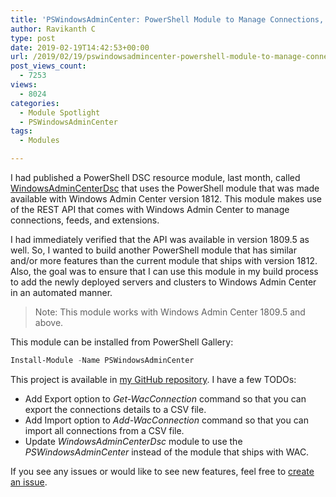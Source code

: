 ```yaml
---
title: 'PSWindowsAdminCenter: PowerShell Module to Manage Connections, Feeds, and Extensions'
author: Ravikanth C
type: post
date: 2019-02-19T14:42:53+00:00
url: /2019/02/19/pswindowsadmincenter-powershell-module-to-manage-connections-feeds-and-extensions/
post_views_count:
  - 7253
views:
  - 8024
categories:
  - Module Spotlight
  - PSWindowsAdminCenter
tags:
  - Modules

---
```

I had published a PowerShell DSC resource module, last month, called [WindowsAdminCenterDsc](https://www.powershellmagazine.com/2019/01/31/dsc-resource-module-to-install-and-configure-windows-admin-center/) that uses the PowerShell module that was made available with Windows Admin Center version 1812. This module makes use of the REST API that comes with Windows Admin Center to manage connections, feeds, and extensions. 

I had immediately verified that the API was available in version 1809.5 as well. So, I wanted to build another PowerShell module that has similar and/or more features than the current module that ships with version 1812. Also, the goal was to ensure that I can use this module in my build process to add the newly deployed servers and clusters to Windows Admin Center in an automated manner.

> Note: This module works with Windows Admin Center 1809.5 and above.


This module can be installed from PowerShell Gallery:

```powershell
Install-Module -Name PSWindowsAdminCenter
```

This project is available in [my GitHub repository](https://github.com/rchaganti/PSWindowsAdminCenter/). I have a few TODOs:

  * Add Export option to _Get-WacConnection_ command so that you can export the connections details to a CSV file.
  * Add Import option to _Add-WacConnection_ command so that you can import all connections from a CSV file.
  * Update _WindowsAdminCenterDsc_ module to use the _PSWindowsAdminCenter_ instead of the module that ships with WAC.

If you see any issues or would like to see new features, feel free to [create an issue](https://github.com/rchaganti/PSWindowsAdminCenter/issues/new).